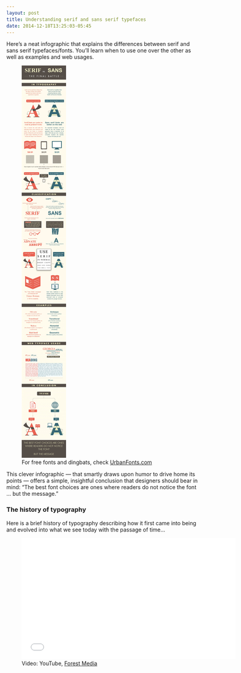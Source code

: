 ```yaml
---
layout: post
title: Understanding serif and sans serif typefaces
date: 2014-12-18T13:25:03-05:45
---
```


Here’s a neat infographic that explains the differences between serif and sans serif typefaces/fonts. You’ll learn when to use one over the other as well as examples and web usages.

<figure>
  <img alt="The differences between serif and sans serif fonts." border="0" src="/assets/img/2014/20141218--serif-vs-sans-the-final-battle_infographic_w900.jpg" />
  <figcaption>For free fonts and dingbats, check <a href="http://www.urbanfonts.com" rel="nofollow" target="_blank">UrbanFonts.com</a></figcaption>
</figure>

This clever infographic — that smartly draws upon humor to drive home its points — offers a simple, insightful conclusion that designers should bear in mind: “The best font choices are ones where readers do not notice the font … but the message.”

### The history of typography

Here is a brief history of typography describing how it first came into being and evolved into what we see today with the passage of time...

<figure>
    <!-- Copy & Pasted from YouTube -->
    <iframe width="560" height="315" src="//www.youtube.com/embed/wOgIkxAfJsk?rel=0&amp;theme=light" frameborder="0" allowfullscreen></iframe>
    <figcaption>Video: YouTube, <a href="http://www.forrestmedia.org/" rel="nofollow" target="_blank">Forest Media</a></figcaption>
</figure>
